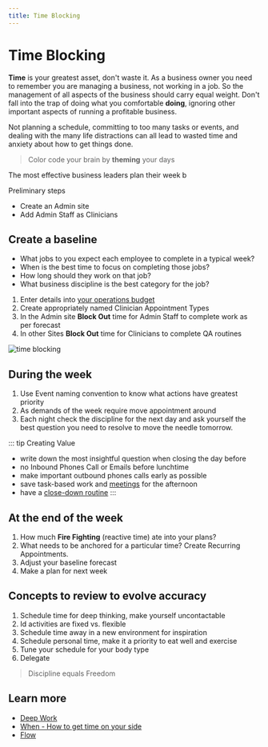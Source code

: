 ```yaml
---
title: Time Blocking
---
```


# Time Blocking

**Time** is your greatest asset, don't waste it. As a business owner you need to remember you are managing a business, not working in a job. So the management of all aspects of the business should carry equal weight. Don't fall into the trap of doing what you comfortable **doing**, ignoring other important aspects of running a profitable business.

Not planning a schedule, committing to too many tasks or events, and dealing with the many life distractions can all lead to wasted time and anxiety about how to get things done.

> Color code your brain by **theming** your days

The most effective business leaders plan their week b

Preliminary steps

- Create an Admin site
- Add Admin Staff as Clinicians

## Create a baseline

- What jobs to you expect each employee to complete in a typical week?
- When is the best time to focus on completing those jobs?
- How long should they work on that job?
- What business discipline is the best category for the job?

1. Enter details into [your operations budget](../finances/create-a-cashflow-forecast.md)
2. Create appropriately named Clinician Appointment Types
3. In the Admin site **Block Out** time for Admin Staff to complete work as per forecast
4. In other Sites **Block Out** time for Clinicians to complete QA routines

![time blocking](https://drive.google.com/uc?id=1agILVkkPyRAkjOZaLCRW4Ivt3N6mFVgv)

## During the week

1. Use Event naming convention to know what actions have greatest priority
2. As demands of the week require move appointment around
3. Each night check the discipline for the next day and ask yourself the best question you need to resolve to move the needle tomorrow.

::: tip Creating Value

- write down the most insightful question when closing the day before
- no Inbound Phones Call or Emails before lunchtime
- make important outbound phones calls early as possible
- save task-based work and [meetings](../effective-meetings.md) for the afternoon
- have a [close-down routine](/features/workflows/staff-management/how-to-create-operations-checklists/)
  :::

## At the end of the week

1. How much **Fire Fighting** (reactive time) ate into your plans?
2. What needs to be anchored for a particular time? Create Recurring Appointments.
3. Adjust your baseline forecast
4. Make a plan for next week

## Concepts to review to evolve accuracy

1. Schedule time for deep thinking, make yourself uncontactable
2. Id activities are fixed vs. flexible
3. Schedule time away in a new environment for inspiration
4. Schedule personal time, make it a priority to eat well and exercise
5. Tune your schedule for your body type
6. Delegate

> Discipline equals Freedom

## Learn more

- [Deep Work](https://www.youtube.com/watch?v=gTaJhjQHcf8)
- [When - How to get time on your side](https://www.strategy-business.com/article/How-to-Get-Time-on-Your-Side?gko=501ef)
- [Flow](https://www.ted.com/talks/mihaly_csikszentmihalyi_flow_the_secret_to_happiness?language=en)
